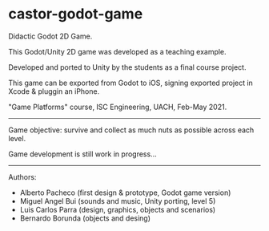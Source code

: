 # castor-godot-game

Didactic Godot 2D Game.

This Godot/Unity 2D game was developed as a teaching example.

Developed and ported to Unity by the students as a final course project.

This game can be exported from Godot to iOS, signing exported project in Xcode & pluggin an iPhone.

"Game Platforms" course, ISC Engineering, UACH, Feb-May 2021.

----

Game objective: survive and collect as much nuts as possible across each level.

Game development is still work in progress...

----

Authors:
- Alberto Pacheco (first design & prototype, Godot game version)
- Miguel Angel Bui (sounds and music, Unity porting, level 5)
- Luis Carlos Parra (design, graphics, objects and scenarios)
- Bernardo Borunda (objects and desing)
